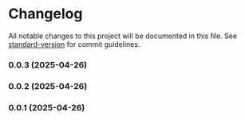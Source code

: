 # Changelog

All notable changes to this project will be documented in this file. See [standard-version](https://github.com/conventional-changelog/standard-version) for commit guidelines.

### 0.0.3 (2025-04-26)

### 0.0.2 (2025-04-26)

### 0.0.1 (2025-04-26)
